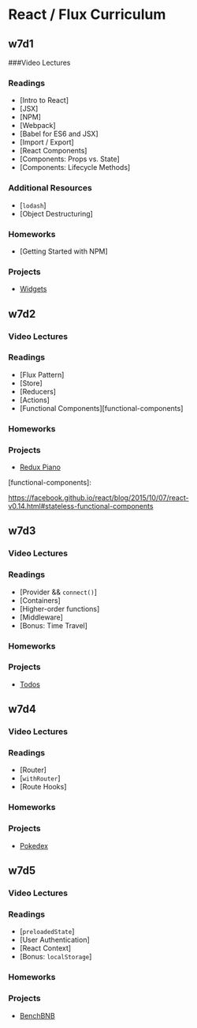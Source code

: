 # React / Flux Curriculum

## w7d1

###Video Lectures

### Readings

- [Intro to React]
- [JSX]
- [NPM]
- [Webpack]
- [Babel for ES6 and JSX]
- [Import / Export]
- [React Components]
- [Components: Props vs. State]
- [Components: Lifecycle Methods]

### Additional Resources
- [`lodash`]
- [Object Destructuring]

### Homeworks
- [Getting Started with NPM]

### Projects

- [Widgets][widgets]

[widgets]: ../projects/widgets

## w7d2

### Video Lectures

### Readings

- [Flux Pattern]
- [Store]
- [Reducers]
- [Actions]
- [Functional Components][functional-components]

### Homeworks

### Projects

- [Redux Piano][redux-piano]

[redux-piano]: ../projects/redux_piano
[functional-components]: 

https://facebook.github.io/react/blog/2015/10/07/react-v0.14.html#stateless-functional-components

## w7d3

### Video Lectures

### Readings

- [Provider && `connect()`]
- [Containers]
- [Higher-order functions]
- [Middleware]
- [Bonus: Time Travel]

### Homeworks

### Projects

- [Todos][todos]

[todos]: ../projects/todos

## w7d4

### Video Lectures

### Readings

- [Router]
- [`withRouter`]
- [Route Hooks]

### Homeworks

### Projects

- [Pokedex][pokedex]

[pokedex]: ../projects/pokedex

## w7d5

### Video Lectures

### Readings

- [`preloadedState`]
- [User Authentication]
- [React Context]
- [Bonus: `localStorage`]

### Homeworks

### Projects

- [BenchBNB][bench-bnb]

[bench-bnb]: ../projects/bench_bnb


